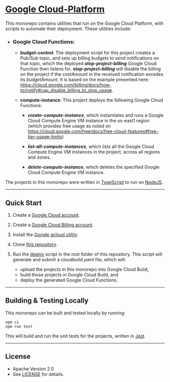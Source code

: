 <!--
 Copyright 2022 Benjamin Sebastian
 
 Licensed under the Apache License, Version 2.0 (the "License");
 you may not use this file except in compliance with the License.
 You may obtain a copy of the License at
 
     http://www.apache.org/licenses/LICENSE-2.0
 
 Unless required by applicable law or agreed to in writing, software
 distributed under the License is distributed on an "AS IS" BASIS,
 WITHOUT WARRANTIES OR CONDITIONS OF ANY KIND, either express or implied.
 See the License for the specific language governing permissions and
 limitations under the License.
-->
# [Google Cloud-Platform](https://github.com/benjaminxsebastian/Google-Cloud-Platform)

This monorepo contains utilities that run on the Google Cloud Platform, with scripts to automate their deployment. These utilities include:

- ### Google Cloud Functions:

    - **budget-control**: The deployment script for this project creates a Pub/Sub topic, and sets up billing budgets to send notifications on that topic, which the deployed ***stop-project-billing*** Google Cloud Function then listens for. ***stop-project-billing*** will disable the billing on the project if the _costAmount_ in the received notification excedes its _budgetAmount_. It is based on the example presented here: https://cloud.google.com/billing/docs/how-to/notify#cap_disable_billing_to_stop_usage.

    - **compute-instance**: This project deploys the following Google Cloud Functions:

        - ***create-compute-instance***, which instantiates and runs a Google Cloud Compute Engine VM instance in the us-east1 region (which provides free usage as noted on https://cloud.google.com/free/docs/free-cloud-features#free-tier-usage-limits)

        - ***list-all-compute-instances***, which lists all the Google Cloud Compute Engine VM instances in the project, across all regions and zones.

        - ***delete-compute-instance***, which deletes the specified Google Cloud Compute Engine VM instance.

The projects in this monorepo were written in [TypeScript](https://www.typescriptlang.org/) to run on [NodeJS](https://nodejs.org/en/about/).

---

## Quick Start

1. Create a [Google Cloud account](https://console.cloud.google.com/freetrial?_ga=2.239631875.1051599602.1661295698-219743935.1661002807&_gac=1.153372362.1661619734.CjwKCAjwgaeYBhBAEiwAvMgp2g5T_H4Xbd5QaRTfaPaActn5RevGGpnMJ3W2b74-o4pEEPyiDOOdnRoCg5AQAvD_BwE).

2. Create a [Google Cloud Billing account](https://cloud.google.com/billing/docs/how-to/manage-billing-account#create_a_new_billing_account).

3. Install the [Google gcloud utility](https://cloud.google.com/sdk/docs/install).

4. Clone [this repository](https://github.com/benjaminxsebastian/Google-Cloud-Platform.git).

5. Run the [deploy](https://github.com/benjaminxsebastian/Google-Cloud-Platform/blob/main/deploy.bat) script in the root folder of this repository. This script will generate and submit a *cloudbuild.yaml* file, which will:

    - upload the projects in this monorepo into Google Cloud Build,
    - build those projects in Google Cloud Build, and
    - deploy the generated Google Cloud Functions.

---

## Building & Testing Locally

This monorepo can be built and tested locally by running:

```console
npm ci
npm run test
```
This will build and run the unit tests for the projects, written in [Jest](https://jestjs.io/).

---
## License
  - Apache Version 2.0
  - See [LICENSE](https://github.com/benjaminxsebastian/Google-Cloud-Platform/blob/main/LICENSE) for details.
